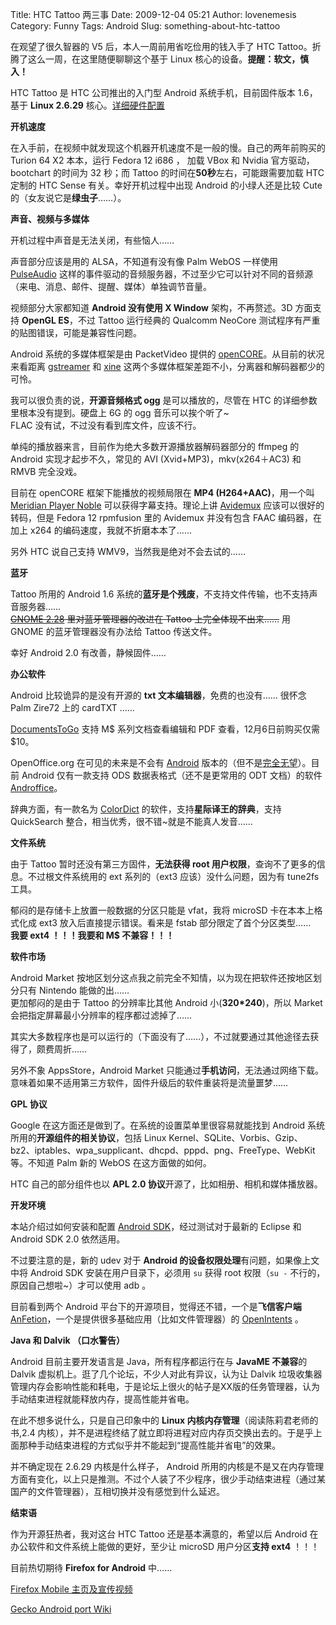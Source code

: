 Title: HTC Tattoo 两三事
Date: 2009-12-04 05:21
Author: lovenemesis
Category: Funny
Tags: Android
Slug: something-about-htc-tattoo

在观望了很久智器的 V5 后，本人一周前用省吃俭用的钱入手了 HTC
Tattoo。折腾了这么一周，在这里随便聊聊这个基于 Linux
核心的设备。**提醒：软文，慎入！**

HTC Tattoo 是 HTC 公司推出的入门型 Android 系统手机，目前固件版本
1.6，基于 **Linux 2.6.29**
核心。[详细硬件配置](http://www.htc.com/europe/product/tattoo/specification.html)

**开机速度**

在入手前，在视频中就发现这个机器开机速度不是一般的慢。自己的两年前购买的
Turion 64 X2 本本，运行 Fedora 12 i686 ， 加载 VBox 和 Nvidia
官方驱动，bootchart 的时间为 32 秒；而 Tattoo
的时间在**50秒**左右，可能跟需要加载 HTC 定制的 HTC Sense
有关。幸好开机过程中出现 Android 的小绿人还是比较 Cute
的（女友说它是**绿虫子**……）。

**声音、视频与多媒体**

开机过程中声音是无法关闭，有些恼人……

声音部分应该是用的 ALSA，不知道有没有像 Palm WebOS 一样使用
[PulseAudio](http://www.pulseaudio.org/)
这样的事件驱动的音频服务器，不过至少它可以针对不同的音频源（来电、消息、邮件、提醒、媒体）单独调节音量。

视频部分大家都知道 **Android 没有使用 X Window** 架构，不再赘述。3D
方面支持 **OpenGL ES**，不过 Tattoo 运行经典的 Qualcomm NeoCore
测试程序有严重的贴图错误，可能是兼容性问题。

Android 系统的多媒体框架是由 PacketVideo 提供的
[openCORE](http://www.pv.com/products/android/index.html)。从目前的状况来看距离
[gstreamer](http://www.gstreamer.org/) 和
[xine](http://www.xine-project.org/home)
这两个多媒体框架差距不小，分离器和解码器都少的可怜。

我可以很负责的说，**开源音频格式 ogg** 是可以播放的，尽管在 HTC
的详细参数里根本没有提到。硬盘上 6G 的 ogg 音乐可以挨个听了~  
FLAC 没有试，不过没有看到库文件，应该不行。

单纯的播放器来言，目前作为绝大多数开源播放器解码器部分的 ffmpeg 的
Android 实现才起步不久，常见的 AVI (Xvid+MP3)，mkv(x264＋AC3) 和 RMVB
完全没戏。

目前在 openCORE 框架下能播放的视频局限在 **MP4 (H264+AAC)**，用一个叫
[Meridian Player
Noble](http://andappstore.com/AndroidApplications/apps/Meridian_Player_Noble)
可以获得字幕支持。理论上讲 [Avidemux](http://avidemux.org/)
应该可以很好的转码，但是 Fedora 12 rpmfusion 里的 Avidemux 并没有包含
FAAC 编码器，在加上 x264 的编码速度，我就不折磨本本了……

另外 HTC 说自己支持 WMV9，当然我是绝对不会去试的……

**蓝牙**

Tattoo 所用的 Android 1.6
系统的**蓝牙是个残废**，不支持文件传输，也不支持声音服务器……  
~~[GNOME
2.28](http://library.gnome.org/misc/release-notes/2.28/#rnusers.bluetooth)
里对蓝牙管理器的改进在 Tattoo 上完全体现不出来……~~ 用 GNOME
的蓝牙管理器没有办法给 Tattoo 传送文件。

幸好 Android 2.0 有改善，静候固件……

**办公软件**

Android 比较诡异的是没有开源的 **txt 文本编辑器**，免费的也没有…… 很怀念
Palm Zire72 上的 cardTXT ……

[DocumentsToGo](http://www.dataviz.com/products/documentstogo/android/index.html)
支持 M$ 系列文档查看编辑和 PDF 查看，12月6日前购买仅需 $10。

OpenOffice.org 在可见的未来是不会有
[Android](http://user.services.openoffice.org/en/forum/viewtopic.php?f=49&t=10305)
版本的（但不是[完全无望](http://eric.bachard.free.fr/news/2009/10/android-openofficeorg-port.html)）。目前
Android 仅有一款支持 ODS 数据表格式（还不是更常用的 ODT 文档）的软件
[Androffice](http://www.androffice.com/)。

辞典方面，有一款名为
[ColorDict](http://andappstore.com/AndroidApplications/apps/ColorDict_Universal_Dictionary)
的软件，支持**星际译王的辞典**，支持 QuickSearch
整合，相当优秀，很不错~就是不能真人发音……

**文件系统**

由于 Tattoo 暂时还没有第三方固件，**无法获得 root
用户权限**，查询不了更多的信息。不过根文件系统用的 ext 系列的（ext3
应该）没什么问题，因为有 tune2fs 工具。

郁闷的是存储卡上放置一般数据的分区只能是 vfat，我将 microSD
卡在本本上格式化成 ext3 放入后直接提示错误。看来是 fstab
部分限定了首个分区类型……  
**我要 ext4 ！！！我要和 M$ 不兼容！！！**

**软件市场**

Android Market
按地区划分这点我之前完全不知情，以为现在把软件还按地区划分只有 Nintendo
能做的出……  
更加郁闷的是由于 Tattoo 的分辨率比其他 Android 小(**320*240**)，所以
Market 会把指定屏幕最小分辨率的程序都过滤掉了……  

其实大多数程序也是可以运行的（下面没有了……），不过就要通过其他途径去获得了，颇费周折……

另外不象 AppsStore，Android Market
只能通过**手机访问**，无法通过网络下载。意味着如果不适用第三方软件，固件升级后的软件重装将是流量噩梦……

**GPL 协议**

Google 在这方面还是做到了。在系统的设置菜单里很容易就能找到 Android
系统所用的**开源组件的相关协议**，包括 Linux
Kernel、SQLite、Vorbis、Gzip、bz2、iptables、wpa\_supplicant、dhcpd、pppd、png、FreeType、WebKit
等。不知道 Palm 新的 WebOS 在这方面做的如何。

HTC 自己的部分组件也以 **APL 2.0
协议**开源了，比如相册、相机和媒体播放器。

**开发环境**

本站介绍过如何安装和配置 [Android
SDK](http://linuxtoy.org/archives/howto-set-sup-android-sdk-under-fedora.html)，经过测试对于最新的
Eclipse 和 Android SDK 2.0 依然适用。

不过要注意的是，新的 udev 对于 **Android
的设备权限处理**有问题，如果像上文中将 Android SDK
安装在用户目录下，必须用 `su` 获得 root 权限（`su -`
不行的，原因自己想啦~）才可以使用 adb 。

目前看到两个 Android 平台下的开源项目，觉得还不错，一个是**飞信客户端**
[AnFetion](http://code.google.com/p/anfetion/)，一个是提供很多基础应用（比如文件管理器）的
[OpenIntents](http://code.google.com/p/openintents/) 。

**Java 和 Dalvik （口水警告）**

Android 目前主要开发语言是 Java，所有程序都运行在与 **JavaME 不兼容**的
Dalvik 虚拟机上。逛了几个论坛，不少人对此有异议，认为让 Dalvik
垃圾收集器管理内存会影响性能和耗电，于是论坛上很火的帖子是XX版的任务管理器，认为手动结束进程就能释放内存，提高性能并省电。

在此不想多说什么，只是自己印象中的 **Linux
内核内存管理**（阅读陈莉君老师的书,2.4
内核），并不是进程终结了就立即将进程对应内存页交换出去的。于是乎上面那种手动结束进程的方式似乎并不能起到“提高性能并省电”的效果。

并不确定现在 2.6.29 内核是什么样子， Android
所用的内核是不是又在内存管理方面有变化，以上只是推测。不过个人装了不少程序，很少手动结束进程（通过某国产的文件管理器），互相切换并没有感觉到什么延迟。

**结束语**

作为开源狂热者，我对这台 HTC Tattoo 还是基本满意的，希望以后 Android
在办公软件和文件系统上能做的更好，至少让 microSD 用户分区**支持 ext4**
！！！

目前热切期待 **Firefox for Android** 中……

[Firefox Mobile 主页及宣传视频](http://www.mozilla.com/en-US/mobile/)

[Gecko Android port Wiki](https://wiki.mozilla.org/Android)
